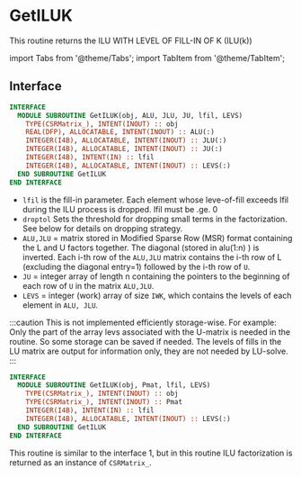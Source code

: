 # GetILUK

This routine returns the ILU WITH LEVEL OF FILL-IN OF K (ILU(k))

import Tabs from '@theme/Tabs';
import TabItem from '@theme/TabItem';

## Interface

<Tabs>
<TabItem value="interface" label="📝 Interface 1" default>

```fortran
INTERFACE
  MODULE SUBROUTINE GetILUK(obj, ALU, JLU, JU, lfil, LEVS)
    TYPE(CSRMatrix_), INTENT(INOUT) :: obj
    REAL(DFP), ALLOCATABLE, INTENT(INOUT) :: ALU(:)
    INTEGER(I4B), ALLOCATABLE, INTENT(INOUT) :: JLU(:)
    INTEGER(I4B), ALLOCATABLE, INTENT(INOUT) :: JU(:)
    INTEGER(I4B), INTENT(IN) :: lfil
    INTEGER(I4B), ALLOCATABLE, INTENT(INOUT) :: LEVS(:)
  END SUBROUTINE GetILUK
END INTERFACE
```

- `lfil` is the fill-in parameter. Each element whose leve-of-fill exceeds lfil during the ILU process is dropped. lfil must be .ge. 0
- `droptol` Sets the threshold for dropping small terms in the factorization. See below for details on dropping strategy.
- `ALU,JLU` = matrix stored in Modified Sparse Row (MSR) format containing the L and U factors together. The diagonal (stored in alu(1:n) ) is inverted. Each i-th row of the `ALU,JLU` matrix contains the i-th row of L (excluding the diagonal entry=1) followed by the i-th row of `U`.
- `JU` = integer array of length n containing the pointers to the beginning of each row of `U` in the matrix `ALU,JLU`.
- `LEVS` = integer (work) array of size `IWK`, which contains the levels of each element in `ALU, JLU`.

:::caution
This is not implemented efficiently storage-wise. For example: Only the part of the array levs associated with the U-matrix is needed in the routine. So some storage can be saved if needed. The levels of fills in the LU matrix are output for information only, they are not needed by LU-solve.
:::

</TabItem>

<TabItem value="iface2" label="interface 2">

```fortran
INTERFACE
  MODULE SUBROUTINE GetILUK(obj, Pmat, lfil, LEVS)
    TYPE(CSRMatrix_), INTENT(INOUT) :: obj
    TYPE(CSRMatrix_), INTENT(INOUT) :: Pmat
    INTEGER(I4B), INTENT(IN) :: lfil
    INTEGER(I4B), ALLOCATABLE, INTENT(INOUT) :: LEVS(:)
  END SUBROUTINE GetILUK
END INTERFACE
```

This routine is similar to the interface 1, but in this routine ILU factorization is returned as an instance of `CSRMatrix_`.

</TabItem>

<TabItem value="close" label="◉ Close">

</TabItem>
</Tabs>
